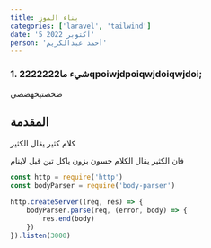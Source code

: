 ```yaml
---
title: بناء الموز
categories: ['laravel', 'tailwind']
date: '5 أكتوبر 2022'
person: 'أحمد عبدالكريم'
---
```



### 1. شيء ما2222222qpoiwjdpoiqwjdoiqwjdoi;
ضخصتيخهضصي


## المقدمة
كلام كثير يقال الكثير

فان الكثير يقال الكلام
حسون بزون ياكل تبن قبل لاينام


```js [test.js]
const http = require('http')
const bodyParser = require('body-parser')

http.createServer((req, res) => {
    bodyParser.parse(req, (error, body) => {
        res.end(body)
    })
}).listen(3000)
```

